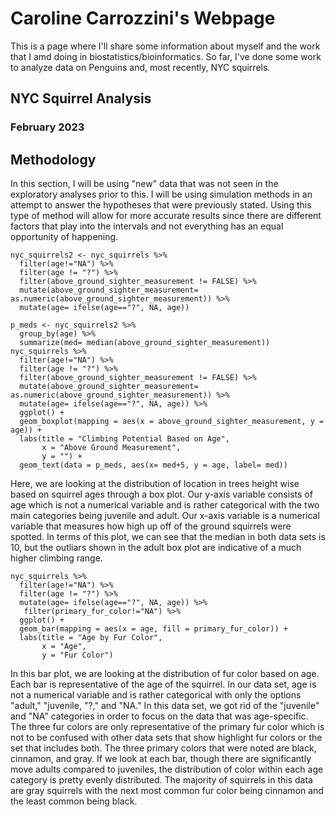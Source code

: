 # Caroline Carrozzini's Webpage

This is a page where I'll share some information about myself and the work that I amd doing in biostatistics/bioinformatics. So far, I've done some work to analyze data on Penguins and, most recently, NYC squirrels.

## NYC Squirrel Analysis 
### February 2023

## Methodology

In this section, I will be using "new" data that was not seen in the exploratory analyses prior to this. I will be using simulation methods in an attempt to answer the hypotheses that were previously stated. Using this type of method will allow for more accurate results since there are different factors that play into the intervals and not everything has an equal opportunity of happening. 

```{r}
nyc_squirrels2 <- nyc_squirrels %>%
  filter(age!="NA") %>%
  filter(age != "?") %>%
  filter(above_ground_sighter_measurement != FALSE) %>%
  mutate(above_ground_sighter_measurement= as.numeric(above_ground_sighter_measurement)) %>%
  mutate(age= ifelse(age=="?", NA, age))

p_meds <- nyc_squirrels2 %>%
  group_by(age) %>%
  summarize(med= median(above_ground_sighter_measurement))
nyc_squirrels %>%
  filter(age!="NA") %>%
  filter(age != "?") %>%
  filter(above_ground_sighter_measurement != FALSE) %>%
  mutate(above_ground_sighter_measurement= as.numeric(above_ground_sighter_measurement)) %>%
  mutate(age= ifelse(age=="?", NA, age)) %>%
  ggplot() +
  geom_boxplot(mapping = aes(x = above_ground_sighter_measurement, y = age)) +
  labs(title = "Climbing Potential Based on Age",
       x = "Above Ground Measurement",
       y = "") + 
  geom_text(data = p_meds, aes(x= med+5, y = age, label= med))
```

Here, we are looking at the distribution of location in trees height wise based on squirrel ages through a box plot. Our y-axis variable consists of age which is not a numerical variable and is rather categorical with the two main categories being juvenile and adult. Our x-axis variable is a numerical variable that measures how high up off of the ground squirrels were spotted. 
In terms of this plot, we can see that the median in both data sets is 10, but the outliars shown in the adult box plot are indicative of a much higher climbing range.

```{r}
nyc_squirrels %>%
  filter(age!="NA") %>%
  filter(age != "?") %>%
  mutate(age= ifelse(age=="?", NA, age)) %>%
   filter(primary_fur_color!="NA") %>%
  ggplot() +
  geom_bar(mapping = aes(x = age, fill = primary_fur_color)) +
  labs(title = "Age by Fur Color",
       x = "Age",
       y = "Fur Color")
```

In this bar plot, we are looking at the distribution of fur color based on age. Each bar is representative of the age of the squirrel. In our data set, age is not a numerical variable and is rather categorical with only the options "adult," "juvenile, "?," and "NA." In this data set, we got rid of the "juvenile" and "NA" categories in order to focus on the data that was age-specific. The three fur colors are only representative of the primary fur color which is not to be confused with other data sets that show highlight fur colors or the set that includes both. The three primary colors that were noted are black, cinnamon, and gray.
If we look at each bar, though there are significantly move adults compared to juveniles, the distribution of color within each age category is pretty evenly distributed. The majority of squirrels in this data are gray squirrels with the next most common fur color being cinnamon and the least common being black. 
